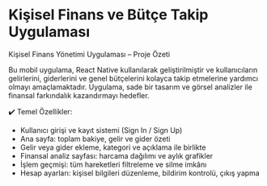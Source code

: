 # Kişisel Finans ve Bütçe Takip Uygulaması
Kişisel Finans Yönetimi Uygulaması – Proje Özeti

Bu mobil uygulama, React Native kullanılarak geliştirilmiştir ve kullanıcıların gelirlerini, giderlerini ve genel bütçelerini kolayca takip etmelerine yardımcı olmayı amaçlamaktadır. Uygulama, sade bir tasarım ve görsel analizler ile finansal farkındalık kazandırmayı hedefler.

✔️ Temel Özellikler:
- Kullanıcı girişi ve kayıt sistemi (Sign In / Sign Up)
- Ana sayfa: toplam bakiye, gelir ve gider özeti
- Gelir veya gider ekleme, kategori ve açıklama ile birlikte
- Finansal analiz sayfası: harcama dağılımı ve aylık grafikler
- İşlem geçmişi: tüm hareketleri filtreleme ve silme imkânı
- Hesap ayarları: kişisel bilgileri düzenleme, bildirim kontrolü, çıkış yapma
